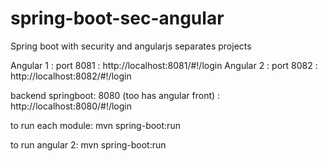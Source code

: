 # spring-boot-sec-angular
Spring boot with security and angularjs separates projects

Angular 1 : port 8081 : http://localhost:8081/#!/login
Angular 2 : port 8082 : http://localhost:8082/#!/login

backend springboot: 8080  (too has angular front)
: http://localhost:8080/#!/login

to run each module:
mvn spring-boot:run

to run angular 2:
mvn spring-boot:run
 

